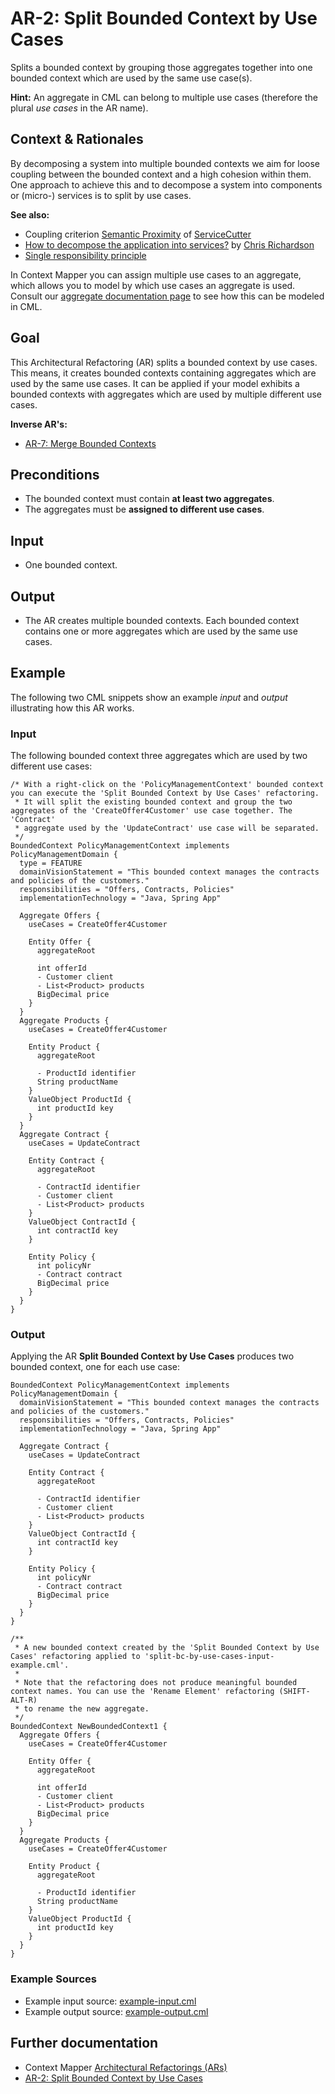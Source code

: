 # AR-2: Split Bounded Context by Use Cases
Splits a bounded context by grouping those aggregates together into one bounded context which are used by the same use case(s).

**Hint:** An aggregate in CML can belong to multiple use cases (therefore the plural _use cases_ in the AR name). 

## Context & Rationales
By decomposing a system into multiple bounded contexts we aim for loose coupling between the bounded context and a high cohesion 
within them. One approach to achieve this and to decompose a system into components or (micro-) services is to split by use cases.

**See also:**
 * Coupling criterion [Semantic Proximity](https://github.com/ServiceCutter/ServiceCutter/wiki/CC-2-Semantic-Proximity) of [ServiceCutter](https://servicecutter.github.io/)
 * [How to decompose the application into services?](https://microservices.io/patterns/microservices.html#how-to-decompose-the-application-into-services) by [Chris Richardson](https://microservices.io/book)
 * [Single responsibility principle](https://en.wikipedia.org/wiki/Single_responsibility_principle)

In Context Mapper you can assign multiple use cases to an aggregate, which allows you to model by which use cases an aggregate
is used. Consult our [aggregate documentation page](https://contextmapper.github.io/docs/aggregate/#aggregate-use-cases) to see
how this can be modeled in CML.

## Goal
This Architectural Refactoring (AR) splits a bounded context by use cases. This means, it creates bounded contexts containing
aggregates which are used by the same use cases. It can be applied if your model exhibits a bounded contexts with aggregates which
are used by multiple different use cases.

**Inverse AR's:**
 * [AR-7: Merge Bounded Contexts](./../AR-7-Merge-Bounded-Contexts)

## Preconditions
 * The bounded context must contain **at least two aggregates**.
 * The aggregates must be **assigned to different use cases**.

## Input
 * One bounded context.
 
## Output
 * The AR creates multiple bounded contexts. Each bounded context contains one or more aggregates which are used by the same 
 use cases.
 
## Example
The following two CML snippets show an example _input_ and _output_ illustrating how this AR works.

### Input
The following bounded context three aggregates which are used by two different use cases:
```
/* With a right-click on the 'PolicyManagementContext' bounded context you can execute the 'Split Bounded Context by Use Cases' refactoring.
 * It will split the existing bounded context and group the two aggregates of the 'CreateOffer4Customer' use case together. The 'Contract'
 * aggregate used by the 'UpdateContract' use case will be separated.
 */
BoundedContext PolicyManagementContext implements PolicyManagementDomain {
  type = FEATURE
  domainVisionStatement = "This bounded context manages the contracts and policies of the customers."
  responsibilities = "Offers, Contracts, Policies"
  implementationTechnology = "Java, Spring App"
  
  Aggregate Offers {
    useCases = CreateOffer4Customer
    
    Entity Offer {
      aggregateRoot
      
      int offerId
      - Customer client
      - List<Product> products
      BigDecimal price
    }
  }
  Aggregate Products {
    useCases = CreateOffer4Customer
    
    Entity Product {
      aggregateRoot
      
      - ProductId identifier
      String productName
    }
    ValueObject ProductId {
      int productId key
    }
  }
  Aggregate Contract {
    useCases = UpdateContract
    
    Entity Contract {
      aggregateRoot
      
      - ContractId identifier
      - Customer client
      - List<Product> products
    }
    ValueObject ContractId {
      int contractId key
    }
    
    Entity Policy {
      int policyNr
      - Contract contract
      BigDecimal price
    }
  }
}
```

### Output
Applying the AR **Split Bounded Context by Use Cases** produces two bounded context, one for each use case:
```
BoundedContext PolicyManagementContext implements PolicyManagementDomain {
  domainVisionStatement = "This bounded context manages the contracts and policies of the customers."
  responsibilities = "Offers, Contracts, Policies"
  implementationTechnology = "Java, Spring App"
  
  Aggregate Contract {
    useCases = UpdateContract
    
    Entity Contract {
      aggregateRoot
      
      - ContractId identifier
      - Customer client
      - List<Product> products
    }
    ValueObject ContractId {
      int contractId key
    }
    
    Entity Policy {
      int policyNr
      - Contract contract
      BigDecimal price
    }
  }
}

/**
 * A new bounded context created by the 'Split Bounded Context by Use Cases' refactoring applied to 'split-bc-by-use-cases-input-example.cml'.
 * 
 * Note that the refactoring does not produce meaningful bounded context names. You can use the 'Rename Element' refactoring (SHIFT-ALT-R) 
 * to rename the new aggregate.
 */
BoundedContext NewBoundedContext1 {
  Aggregate Offers {
    useCases = CreateOffer4Customer
    
    Entity Offer {
      aggregateRoot
      
      int offerId
      - Customer client
      - List<Product> products
      BigDecimal price
    }
  }
  Aggregate Products {
    useCases = CreateOffer4Customer
    
    Entity Product {
      aggregateRoot
      
      - ProductId identifier
      String productName
    }
    ValueObject ProductId {
      int productId key
    }
  }
}
```

### Example Sources
 * Example input source: [example-input.cml](./example-input.cml)
 * Example output source: [example-output.cml](./example-output.cml)
 
## Further documentation
 * Context Mapper [Architectural Refactorings (ARs)](https://contextmapper.github.io/docs/architectural-refactorings/)
 * [AR-2: Split Bounded Context by Use Cases](https://contextmapper.github.io/docs/ar-split-bounded-context-by-use-cases/)
